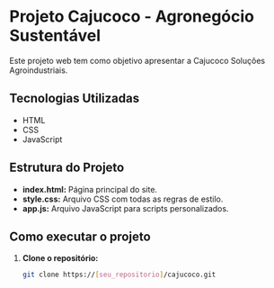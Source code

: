 # Projeto Cajucoco - Agronegócio Sustentável

Este projeto web tem como objetivo apresentar a Cajucoco Soluções Agroindustriais.

## Tecnologias Utilizadas

* HTML
* CSS
* JavaScript

## Estrutura do Projeto

* **index.html:** Página principal do site.
* **style.css:** Arquivo CSS com todas as regras de estilo.
* **app.js:** Arquivo JavaScript para scripts personalizados.

## Como executar o projeto

1. **Clone o repositório:**
   ```bash
   git clone https://[seu_repositorio]/cajucoco.git
